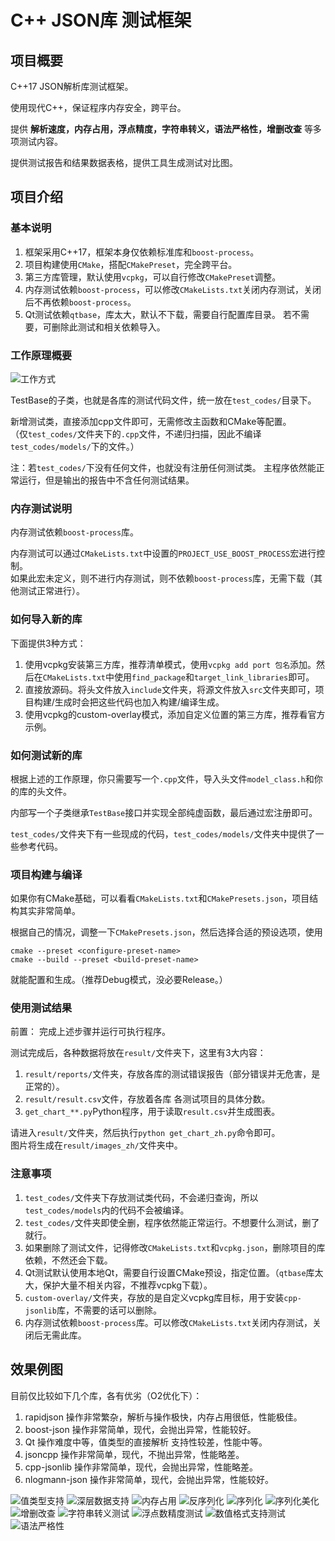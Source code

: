 # C++ JSON库 测试框架

## 项目概要
C++17 JSON解析库测试框架。

使用现代C++，保证程序内存安全，跨平台。

提供 **解析速度，内存占用，浮点精度，字符串转义，语法严格性，增删改查** 等多项测试内容。

提供测试报告和结果数据表格，提供工具生成测试对比图。

## 项目介绍
### 基本说明
1. 框架采用C++17，框架本身仅依赖标准库和`boost-process`。
2. 项目构建使用`CMake`，搭配`CMakePreset`，完全跨平台。
3. 第三方库管理，默认使用`vcpkg`，可以自行修改`CMakePreset`调整。
4. 内存测试依赖`boost-process`，可以修改`CMakeLists.txt`关闭内存测试，关闭后不再依赖`boost-process`。
5. Qt测试依赖`qtbase`，库太大，默认不下载，需要自行配置库目录。 若不需要，可删除此测试和相关依赖导入。

### 工作原理概要
![工作方式](documents/工作方式.png)

TestBase的子类，也就是各库的测试代码文件，统一放在`test_codes/`目录下。

新增测试类，直接添加cpp文件即可，无需修改主函数和CMake等配置。<br>
（仅`test_codes/`文件夹下的`.cpp`文件，不递归扫描，因此不编译`test_codes/models/`下的文件。）

注：若`test_codes/`下没有任何文件，也就没有注册任何测试类。 主程序依然能正常运行，但是输出的报告中不含任何测试结果。

### 内存测试说明
内存测试依赖`boost-process`库。

内存测试可以通过`CMakeLists.txt`中设置的`PROJECT_USE_BOOST_PROCESS`宏进行控制。<br>
如果此宏未定义，则不进行内存测试，则不依赖`boost-process`库，无需下载（其他测试正常进行）。


### 如何导入新的库
下面提供3种方式：
1. 使用vcpkg安装第三方库，推荐清单模式，使用`vcpkg add port 包名`添加。然后在`CMakeLists.txt`中使用`find_package`和`target_link_libraries`即可。
2. 直接放源码。将头文件放入`include`文件夹，将源文件放入`src`文件夹即可，项目构建/生成时会把这些代码也加入构建/编译生成。
3. 使用vcpkg的custom-overlay模式，添加自定义位置的第三方库，推荐看官方示例。


### 如何测试新的库
根据上述的工作原理，你只需要写一个`.cpp`文件，导入头文件`model_class.h`和你的库的头文件。

内部写一个子类继承`TestBase`接口并实现全部纯虚函数，最后通过宏注册即可。

`test_codes/`文件夹下有一些现成的代码，`test_codes/models/`文件夹中提供了一些参考代码。

### 项目构建与编译
如果你有CMake基础，可以看看`CMakeLists.txt`和`CMakePresets.json`，项目结构其实非常简单。

根据自己的情况，调整一下`CMakePresets.json`，然后选择合适的预设选项，使用
```shell
cmake --preset <configure-preset-name>
cmake --build --preset <build-preset-name>
```
就能配置和生成。（推荐Debug模式，没必要Release。）

### 使用测试结果
前置： 完成上述步骤并运行可执行程序。

测试完成后，各种数据将放在`result/`文件夹下，这里有3大内容：
1. `result/reports/`文件夹，存放各库的测试错误报告（部分错误并无危害，是正常的）。
2. `result/result.csv`文件，存放着各库 各测试项目的具体分数。
3. `get_chart_**.py`Python程序，用于读取`result.csv`并生成图表。

请进入`result/`文件夹，然后执行`python get_chart_zh.py`命令即可。<br>
图片将生成在`result/images_zh/`文件夹中。


### 注意事项
1. `test_codes/`文件夹下存放测试类代码，不会递归查询，所以`test_codes/models`内的代码不会被编译。
2. `test_codes/`文件夹即使全删，程序依然能正常运行。不想要什么测试，删了就行。
3. 如果删除了测试文件，记得修改`CMakeLists.txt`和`vcpkg.json`，删除项目的库依赖，不然还会下载。
4. Qt测试默认使用本地Qt，需要自行设置CMake预设，指定位置。（`qtbase`库太大，保护大量不相关内容，不推荐vcpkg下载）。
5. `custom-overlay/`文件夹，存放的是自定义vcpkg库目标，用于安装`cpp-jsonlib`库，不需要的话可以删除。
6. 内存测试依赖`boost-process`库。可以修改`CMakeLists.txt`关闭内存测试，关闭后无需此库。

## 效果例图
目前仅比较如下几个库，各有优劣（O2优化下）：
1. rapidjson 操作非常繁杂，解析与操作极快，内存占用很低，性能极佳。
2. boost-json 操作非常简单，现代，会抛出异常，性能较好。 
3. Qt 操作难度中等，值类型的直接解析 支持性较差，性能中等。
4. jsoncpp 操作非常简单，现代，不抛出异常，性能略差。
5. cpp-jsonlib 操作非常简单，现代，会抛出异常，性能略差。 
6. nlogmann-json 操作非常简单，现代，会抛出异常，性能较好。

![值类型支持](documents/example_images/数值类型支持.png)
![深层数据支持](documents/example_images/深度数据解析测试.png)
![内存占用](documents/example_images/内存占用.png)
![反序列化](documents/example_images/反序列化测试.png)
![序列化](documents/example_images/序列化测试.png)
![序列化美化](documents/example_images/美化序列化测试.png)
![增删改查](documents/example_images/增删改查加权测试.png)
![字符串转义测试](documents/example_images/字符串转义测试.png)
![浮点数精度测试](documents/example_images/浮点数精度测试.png)
![数值格式支持测试](documents/example_images/数值格式支持测试.png)
![语法严格性](documents/example_images/语法严格性测试.png)

